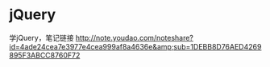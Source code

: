 # jQuery
学jQuery，笔记链接  http://note.youdao.com/noteshare?id=4ade24cea7e3977e4cea999af8a4636e&amp;sub=1DEBB8D76AED4269895F3ABCC8760F72
